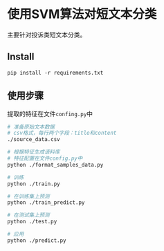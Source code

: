 # 使用SVM算法对短文本分类

主要针对投诉类短文本分类。

## Install

```
pip install -r requirements.txt
```

## 使用步骤

提取的特征在文件`confing.py`中

```sh
# 准备原始文本数据
# csv格式，每行两个字段：title和content
./source_data.csv

# 根据特征生成语料库
# 特征配置在文件config.py中
python ./format_samples_data.py

# 训练
python ./train.py

# 在训练集上预测
python ./train_predict.py

# 在测试集上预测
python ./test.py

# 应用
python ./predict.py
```


